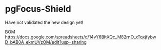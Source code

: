 # pgFocus-Shield

Have not validated the new design yet!

BOM https://docs.google.com/spreadsheets/d/14vY6BltXQc_M82rnO_xTqxjfybwD_bAB0A_ekmUVzOM/edit?usp=sharing
